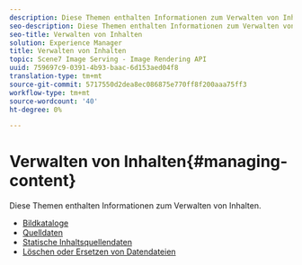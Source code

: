 ```yaml
---
description: Diese Themen enthalten Informationen zum Verwalten von Inhalten.
seo-description: Diese Themen enthalten Informationen zum Verwalten von Inhalten.
seo-title: Verwalten von Inhalten
solution: Experience Manager
title: Verwalten von Inhalten
topic: Scene7 Image Serving - Image Rendering API
uuid: 759697c9-0391-4b93-baac-6d153aed04f8
translation-type: tm+mt
source-git-commit: 5717550d2dea8ec086875e770ff8f200aaa75ff3
workflow-type: tm+mt
source-wordcount: '40'
ht-degree: 0%

---
```



# Verwalten von Inhalten{#managing-content}

Diese Themen enthalten Informationen zum Verwalten von Inhalten.

* [Bildkataloge](c-image-catalogs.md)
* [Quelldaten](r-source-data.md)
* [Statische Inhaltsquellendaten](c-static-content-source-data.md)
* [Löschen oder Ersetzen von Datendateien](c-deleting-or-replacing-data-files.md)
